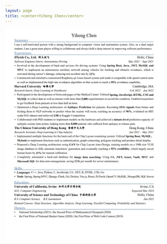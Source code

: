```yaml
---
layout: page
title: <center>Yiheng Chen</center>
---
```


![pic1](resume1.jpg)
![pic2](resume2.jpg)



